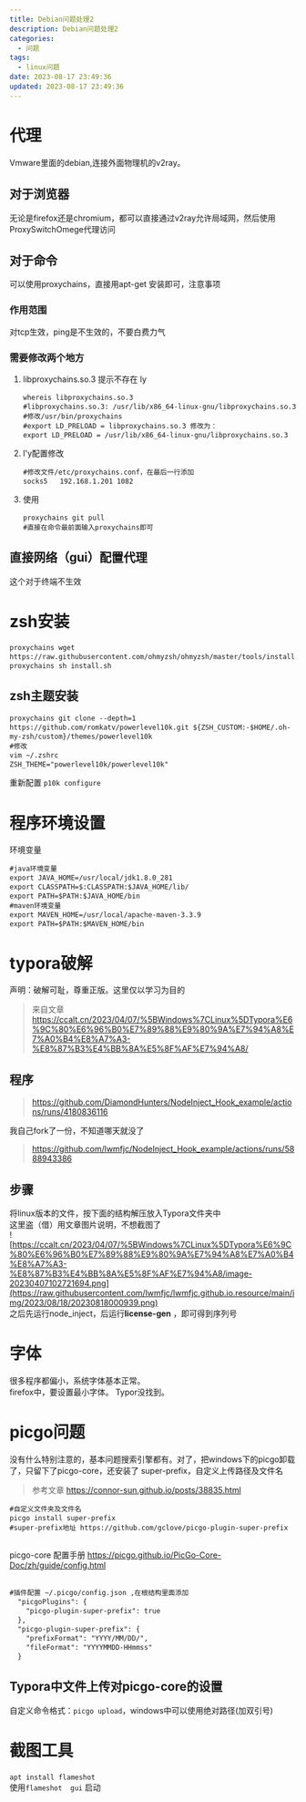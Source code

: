 ```yaml
---
title: Debian问题处理2
description: Debian问题处理2
categories: 
  - 问题
tags:
  - linux问题
date: 2023-08-17 23:49:36
updated: 2023-08-17 23:49:36
---
```


# 代理

Vmware里面的debian,连接外面物理机的v2ray。

## 对于浏览器

无论是firefox还是chromium，都可以直接通过v2ray允许局域网，然后使用ProxySwitchOmege代理访问

## 对于命令

可以使用proxychains，直接用apt-get 安装即可，注意事项

### 作用范围

对tcp生效，ping是不生效的，不要白费力气

### 需要修改两个地方

1. libproxychains.so.3 提示不存在  ly
   ```shell
   whereis libproxychains.so.3 
   #libproxychains.so.3: /usr/lib/x86_64-linux-gnu/libproxychains.so.3
   #修改/usr/bin/proxychains
   #export LD_PRELOAD = libproxychains.so.3 修改为：
   export LD_PRELOAD = /usr/lib/x86_64-linux-gnu/libproxychains.so.3
   ```

2. l'y配置修改
   ```shell
   #修改文件/etc/proxychains.conf，在最后一行添加
   socks5 	192.168.1.201 1082
   ```

3. 使用
   ```shell
   proxychains git pull
   #直接在命令最前面输入proxychains即可
   ```

## 直接网络（gui）配置代理

这个对于终端不生效

# zsh安装

```shell
proxychains wget https://raw.githubusercontent.com/ohmyzsh/ohmyzsh/master/tools/install.sh
proxychains sh install.sh
```

## zsh主题安装

```shell
proxychains git clone --depth=1 https://github.com/romkatv/powerlevel10k.git ${ZSH_CUSTOM:-$HOME/.oh-my-zsh/custom}/themes/powerlevel10k
#修改
vim ~/.zshrc
ZSH_THEME="powerlevel10k/powerlevel10k"
```

重新配置 ```p10k configure```

# 程序环境设置

环境变量

```shell
#java环境变量
export JAVA_HOME=/usr/local/jdk1.8.0_281
export CLASSPATH=$:CLASSPATH:$JAVA_HOME/lib/
export PATH=$PATH:$JAVA_HOME/bin
#maven环境变量
export MAVEN_HOME=/usr/local/apache-maven-3.3.9
export PATH=$PATH:$MAVEN_HOME/bin 
```



# typora破解

声明：破解可耻，尊重正版。这里仅以学习为目的  

> 来自文章 https://ccalt.cn/2023/04/07/%5BWindows%7CLinux%5DTypora%E6%9C%80%E6%96%B0%E7%89%88%E9%80%9A%E7%94%A8%E7%A0%B4%E8%A7%A3-%E8%87%B3%E4%BB%8A%E5%8F%AF%E7%94%A8/

## 程序

> https://github.com/DiamondHunters/NodeInject_Hook_example/actions/runs/4180836116

我自己fork了一份，不知道哪天就没了  

> https://github.com/lwmfjc/NodeInject_Hook_example/actions/runs/5888943386

## 步骤

将linux版本的文件，按下面的结构解压放入Typora文件夹中  
这里盗（借）用文章图片说明，不想截图了  
![https://ccalt.cn/2023/04/07/%5BWindows%7CLinux%5DTypora%E6%9C%80%E6%96%B0%E7%89%88%E9%80%9A%E7%94%A8%E7%A0%B4%E8%A7%A3-%E8%87%B3%E4%BB%8A%E5%8F%AF%E7%94%A8/image-20230407102721694.png](https://raw.githubusercontent.com/lwmfjc/lwmfjc.github.io.resource/main/img/2023/08/18/20230818000939.png)  
之后先运行node_inject，后运行**license-gen** ，即可得到序列号

# 字体

很多程序都偏小，系统字体基本正常。  
firefox中，要设置最小字体。 Typor没找到。

# picgo问题

没有什么特别注意的，基本问题搜索引擎都有。对了，把windows下的picgo卸载了，只留下了picgo-core，还安装了 super-prefix，自定义上传路径及文件名

> 参考文章 https://connor-sun.github.io/posts/38835.html 

```shell
#自定义文件夹及文件名
picgo install super-prefix
#super-prefix地址 https://github.com/gclove/picgo-plugin-super-prefix 


```

picgo-core 配置手册 https://picgo.github.io/PicGo-Core-Doc/zh/guide/config.html

```shell

#插件配置 ~/.picgo/config.json ,在根结构里面添加
  "picgoPlugins": {
    "picgo-plugin-super-prefix": true
  },
  "picgo-plugin-super-prefix": {
    "prefixFormat": "YYYY/MM/DD/",
    "fileFormat": "YYYYMMDD-HHmmss"
  }
```

## Typora中文件上传对picgo-core的设置

自定义命令格式：```picgo upload```，windows中可以使用绝对路径(加双引号)

# 截图工具

```apt install flameshot ```  
使用```flameshot  gui``` 启动